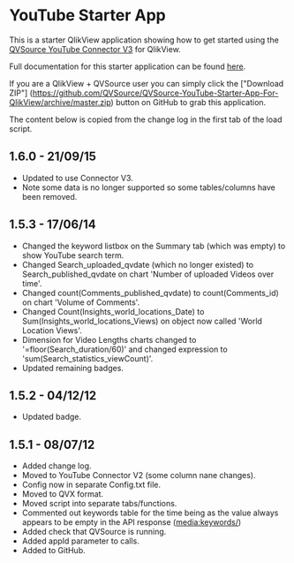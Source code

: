 YouTube Starter App
===================
This is a starter QlikView application showing how to get started using the [QVSource YouTube Connector V3](http://wiki.qvsource.com/YouTube-Connector-For-QlikView-And-Qlik-Sense-(v3).ashx) for QlikView. 

Full documentation for this starter application can be found [here](http://wiki.qvsource.com/YouTube-Connector-For-QlikView-Demo.ashx).

If you are a QlikView + QVSource user you can simply click the ["Download ZIP"] (https://github.com/QVSource/QVSource-YouTube-Starter-App-For-QlikView/archive/master.zip) button on GitHub to grab this application.

The content below is copied from the change log in the first tab of the load script.

1.6.0 - 21/09/15
----------------
* Updated to use Connector V3.
* Note some data is no longer supported so some tables/columns have been removed.

1.5.3 - 17/06/14
----------------
* Changed the keyword listbox on the Summary tab (which was empty) to show YouTube search term.
* Changed Search_uploaded_qvdate (which no longer existed) to Search_published_qvdate on chart 'Number of uploaded Videos over time'.
* Changed count(Comments_published_qvdate) to count(Comments_id) on chart 'Volume of Comments'.
* Changed Count(Insights_world_locations_Date) to Sum(Insights_world_locations_Views) on object now called 'World Location Views'.
* Dimension for Video Lengths charts changed to '=floor(Search_duration/60)' and changed expression to 'sum(Search_statistics_viewCount)'.
* Updated remaining badges.

1.5.2 - 04/12/12
----------------
* Updated badge.

1.5.1 - 08/07/12
----------------
* Added change log.
* Moved to YouTube Connector V2 (some column nane changes).
* Config now in separate Config.txt file.
* Moved to QVX format.
* Moved script into separate tabs/functions.
* Commented out keywords table for the time being as the value always appears to be empty in the API response (<media:keywords/>)
* Added check that QVSource is running.
* Added appId parameter to calls.
* Added to GitHub.
